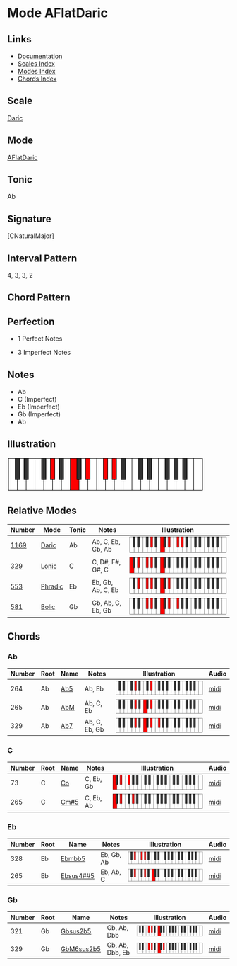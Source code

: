 # Mode AFlatDaric

## Links

- [Documentation](index.md)
- [Scales Index](Scales.md)
- [Modes Index](Modes.md)
- [Chords Index](Chords.md)

## Scale

[Daric](ScaleDaric.md)

## Mode

[AFlatDaric](ModeAFlatDaric.md)

## Tonic

Ab

## Signature

[CNaturalMajor]

## Interval Pattern

4, 3, 3, 2

## Chord Pattern



## Perfection

 - 1 Perfect Notes

 - 3 Imperfect Notes

## Notes

- Ab
- C (Imperfect)
- Eb (Imperfect)
- Gb (Imperfect)
- Ab

## Illustration

![AFlatDaric](ModeAFlatDaric.png)

## Relative Modes

| Number | Mode | Tonic | Notes | Illustration |
|--------|------|-------|-------|--------------|
| [1169](https://ianring.com/musictheory/scales/1169) | [Daric](ModeDaric.md) | Ab | Ab, C, Eb, Gb, Ab | ![AFlatDaric](ModeAFlatDaric.png) |
| [329](https://ianring.com/musictheory/scales/329) | [Lonic](ModeLonic.md) | C | C, D#, F#, G#, C | ![CNaturalLonic](ModeCNaturalLonic.png) |
| [553](https://ianring.com/musictheory/scales/553) | [Phradic](ModePhradic.md) | Eb | Eb, Gb, Ab, C, Eb | ![EFlatPhradic](ModeEFlatPhradic.png) |
| [581](https://ianring.com/musictheory/scales/581) | [Bolic](ModeBolic.md) | Gb | Gb, Ab, C, Eb, Gb | ![GFlatBolic](ModeGFlatBolic.png) |

## Chords

### Ab

| Number | Root | Name | Notes | Illustration | Audio |
|--------|------|------|-------|--------------|-------|
| 264 | Ab | [Ab5](ChordAFlatPowerChord.md) | Ab, Eb | ![Ab5](ChordAFlatPowerChordRootPosition.png) | [midi](ChordAFlatPowerChordRootPosition.mid) |
| 265 | Ab | [AbM](ChordAFlatMajor.md) | Ab, C, Eb | ![AbM](ChordAFlatMajorRootPosition.png) | [midi](ChordAFlatMajorRootPosition.mid) |
| 329 | Ab | [Ab7](ChordAFlatDominantSeventh.md) | Ab, C, Eb, Gb | ![Ab7](ChordAFlatDominantSeventhRootPosition.png) | [midi](ChordAFlatDominantSeventhRootPosition.mid) |

### C

| Number | Root | Name | Notes | Illustration | Audio |
|--------|------|------|-------|--------------|-------|
| 73 | C | [Co](ChordCNaturalDiminished.md) | C, Eb, Gb | ![Co](ChordCNaturalDiminishedRootPosition.png) | [midi](ChordCNaturalDiminishedRootPosition.mid) |
| 265 | C | [Cm#5](ChordCNaturalMinorSharpFifth.md) | C, Eb, Ab | ![Cm#5](ChordCNaturalMinorSharpFifthRootPosition.png) | [midi](ChordCNaturalMinorSharpFifthRootPosition.mid) |

### Eb

| Number | Root | Name | Notes | Illustration | Audio |
|--------|------|------|-------|--------------|-------|
| 328 | Eb | [Ebmbb5](ChordEFlatMinorDoubleFlatFifth.md) | Eb, Gb, Ab | ![Ebmbb5](ChordEFlatMinorDoubleFlatFifthRootPosition.png) | [midi](ChordEFlatMinorDoubleFlatFifthRootPosition.mid) |
| 265 | Eb | [Ebsus4##5](ChordEFlatSuspendedFourthDoubleSharpFifth.md) | Eb, Ab, C | ![Ebsus4##5](ChordEFlatSuspendedFourthDoubleSharpFifthRootPosition.png) | [midi](ChordEFlatSuspendedFourthDoubleSharpFifthRootPosition.mid) |

### Gb

| Number | Root | Name | Notes | Illustration | Audio |
|--------|------|------|-------|--------------|-------|
| 321 | Gb | [Gbsus2b5](ChordGFlatSuspendedSecondFlatFifth.md) | Gb, Ab, Dbb | ![Gbsus2b5](ChordGFlatSuspendedSecondFlatFifthRootPosition.png) | [midi](ChordGFlatSuspendedSecondFlatFifthRootPosition.mid) |
| 329 | Gb | [GbM6sus2b5](ChordGFlatMajorSixthSuspendedSecondFlatFifth.md) | Gb, Ab, Dbb, Eb | ![GbM6sus2b5](ChordGFlatMajorSixthSuspendedSecondFlatFifthRootPosition.png) | [midi](ChordGFlatMajorSixthSuspendedSecondFlatFifthRootPosition.mid) |

